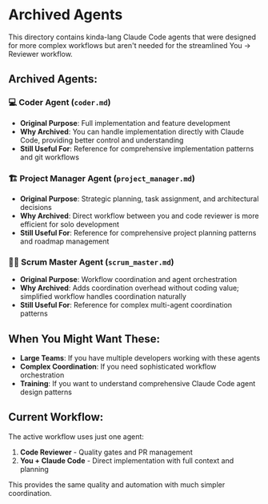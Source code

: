 # Archived Agents

This directory contains kinda-lang Claude Code agents that were designed for more complex workflows but aren't needed for the streamlined You → Reviewer workflow.

## Archived Agents:

### 💻 Coder Agent (`coder.md`)
- **Original Purpose**: Full implementation and feature development
- **Why Archived**: You can handle implementation directly with Claude Code, providing better control and understanding
- **Still Useful For**: Reference for comprehensive implementation patterns and git workflows

### 🏗️ Project Manager Agent (`project_manager.md`)
- **Original Purpose**: Strategic planning, task assignment, and architectural decisions
- **Why Archived**: Direct workflow between you and code reviewer is more efficient for solo development
- **Still Useful For**: Reference for comprehensive project planning patterns and roadmap management

### 🏃‍♂️ Scrum Master Agent (`scrum_master.md`) 
- **Original Purpose**: Workflow coordination and agent orchestration
- **Why Archived**: Adds coordination overhead without coding value; simplified workflow handles coordination naturally
- **Still Useful For**: Reference for complex multi-agent coordination patterns

## When You Might Want These:

- **Large Teams**: If you have multiple developers working with these agents
- **Complex Coordination**: If you need sophisticated workflow orchestration
- **Training**: If you want to understand comprehensive Claude Code agent design patterns

## Current Workflow:
The active workflow uses just one agent:
1. **Code Reviewer** - Quality gates and PR management
2. **You + Claude Code** - Direct implementation with full context and planning

This provides the same quality and automation with much simpler coordination.